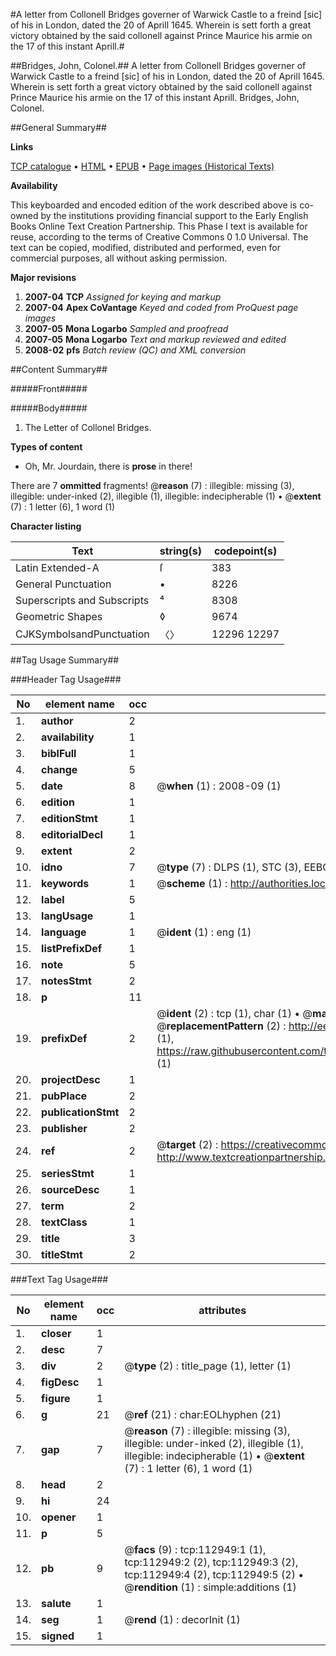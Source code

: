 #A letter from Collonell Bridges governer of Warwick Castle to a freind [sic] of his in London, dated the 20 of Aprill 1645. Wherein is sett forth a great victory obtained by the said collonell against Prince Maurice his armie on the 17 of this instant Aprill.#

##Bridges, John, Colonel.##
A letter from Collonell Bridges governer of Warwick Castle to a freind [sic] of his in London, dated the 20 of Aprill 1645. Wherein is sett forth a great victory obtained by the said collonell against Prince Maurice his armie on the 17 of this instant Aprill.
Bridges, John, Colonel.

##General Summary##

**Links**

[TCP catalogue](http://www.ota.ox.ac.uk/tcp/)  • 
[HTML](http://tei.it.ox.ac.uk/tcp/Texts-HTML/free/A77/A77375.html)  • 
[EPUB](http://tei.it.ox.ac.uk/tcp/Texts-EPUB/free/A77/A77375.epub) • 
[Page images (Historical Texts)](https://data.historicaltexts.jisc.ac.uk/view?pubId=eebo-99860824e&pageId=eebo-99860824e-112949-1)

**Availability**

This keyboarded and encoded edition of the
	       work described above is co-owned by the institutions
	       providing financial support to the Early English Books
	       Online Text Creation Partnership. This Phase I text is
	       available for reuse, according to the terms of Creative
	       Commons 0 1.0 Universal. The text can be copied,
	       modified, distributed and performed, even for
	       commercial purposes, all without asking permission.

**Major revisions**

1. __2007-04__ __TCP__ *Assigned for keying and markup*
1. __2007-04__ __Apex CoVantage__ *Keyed and coded from ProQuest page images*
1. __2007-05__ __Mona Logarbo__ *Sampled and proofread*
1. __2007-05__ __Mona Logarbo__ *Text and markup reviewed and edited*
1. __2008-02__ __pfs__ *Batch review (QC) and XML conversion*

##Content Summary##

#####Front#####

#####Body#####

1. The Letter of Collonel Bridges.

**Types of content**

  * Oh, Mr. Jourdain, there is **prose** in there!

There are 7 **ommitted** fragments! 
 @__reason__ (7) : illegible: missing (3), illegible: under-inked (2), illegible (1), illegible: indecipherable (1)  •  @__extent__ (7) : 1 letter (6), 1 word (1)

**Character listing**


|Text|string(s)|codepoint(s)|
|---|---|---|
|Latin Extended-A|ſ|383|
|General Punctuation|•|8226|
|Superscripts             and Subscripts|⁴|8308|
|Geometric Shapes|◊|9674|
|CJKSymbolsandPunctuation|〈〉|12296 12297|

##Tag Usage Summary##

###Header Tag Usage###

|No|element name|occ|attributes|
|---|---|---|---|
|1.|__author__|2||
|2.|__availability__|1||
|3.|__biblFull__|1||
|4.|__change__|5||
|5.|__date__|8| @__when__ (1) : 2008-09 (1)|
|6.|__edition__|1||
|7.|__editionStmt__|1||
|8.|__editorialDecl__|1||
|9.|__extent__|2||
|10.|__idno__|7| @__type__ (7) : DLPS (1), STC (3), EEBO-CITATION (1), PROQUEST (1), VID (1)|
|11.|__keywords__|1| @__scheme__ (1) : http://authorities.loc.gov/ (1)|
|12.|__label__|5||
|13.|__langUsage__|1||
|14.|__language__|1| @__ident__ (1) : eng (1)|
|15.|__listPrefixDef__|1||
|16.|__note__|5||
|17.|__notesStmt__|2||
|18.|__p__|11||
|19.|__prefixDef__|2| @__ident__ (2) : tcp (1), char (1)  •  @__matchPattern__ (2) : ([0-9\-]+):([0-9IVX]+) (1), (.+) (1)  •  @__replacementPattern__ (2) : http://eebo.chadwyck.com/downloadtiff?vid=$1&page=$2 (1), https://raw.githubusercontent.com/textcreationpartnership/Texts/master/tcpchars.xml#$1 (1)|
|20.|__projectDesc__|1||
|21.|__pubPlace__|2||
|22.|__publicationStmt__|2||
|23.|__publisher__|2||
|24.|__ref__|2| @__target__ (2) : https://creativecommons.org/publicdomain/zero/1.0/ (1), http://www.textcreationpartnership.org/docs/. (1)|
|25.|__seriesStmt__|1||
|26.|__sourceDesc__|1||
|27.|__term__|2||
|28.|__textClass__|1||
|29.|__title__|3||
|30.|__titleStmt__|2||


###Text Tag Usage###

|No|element name|occ|attributes|
|---|---|---|---|
|1.|__closer__|1||
|2.|__desc__|7||
|3.|__div__|2| @__type__ (2) : title_page (1), letter (1)|
|4.|__figDesc__|1||
|5.|__figure__|1||
|6.|__g__|21| @__ref__ (21) : char:EOLhyphen (21)|
|7.|__gap__|7| @__reason__ (7) : illegible: missing (3), illegible: under-inked (2), illegible (1), illegible: indecipherable (1)  •  @__extent__ (7) : 1 letter (6), 1 word (1)|
|8.|__head__|2||
|9.|__hi__|24||
|10.|__opener__|1||
|11.|__p__|5||
|12.|__pb__|9| @__facs__ (9) : tcp:112949:1 (1), tcp:112949:2 (2), tcp:112949:3 (2), tcp:112949:4 (2), tcp:112949:5 (2)  •  @__rendition__ (1) : simple:additions (1)|
|13.|__salute__|1||
|14.|__seg__|1| @__rend__ (1) : decorInit (1)|
|15.|__signed__|1||
